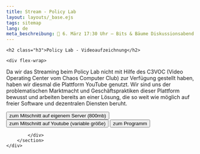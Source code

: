 ```yaml
---
title: Stream - Policy Lab
layout: layouts/_base.ejs
tags: sitemap
lang: de
meta_beschreibung: 📅 6. März 17:30 Uhr – Bits & Bäume Diskussionsabend zu resilienten digitalen Infrastrukturen. 
---
```



<section class="max-w-6xl">

	<h2 class="h3">Policy Lab - Videoaufzeichnung</h2>

	<div flex-wrap>

Da wir das Streaming beim Policy Lab nicht mit Hilfe des C3VOC (Video Operating Center vom Chaos Computer Club) zur Verfügung gestellt haben, haben wir diesmal die Plattform YouTube genutzt. Wir sind uns der problematischen Marktmacht und Geschäftspraktiken dieser Plattform bewusst und arbeiten bereits an einer Lösung, die so weit wie möglich auf freier Software und dezentralen Diensten beruht.

<a href="https://cloud.bits-und-baeume.org/s/zFLyeEg76C4T7TH"><button class="btn-dark">zum Mitschnitt auf eigenem Server (800mb)</button></a>
<a href="https://www.youtube.com/watch?v=msIv-C_3b-s"><button class="btn-dark">zum Mitschnitt auf Youtube (variable größe)</button></a>
<a href="/posts/policy-lab-2025-digitale-souveraenitaet-fuer-eine-wehrhafte-demokratie/"><button class="btn-dark">zum Programm</button></a>


			</div>
		</section>
	</div>
